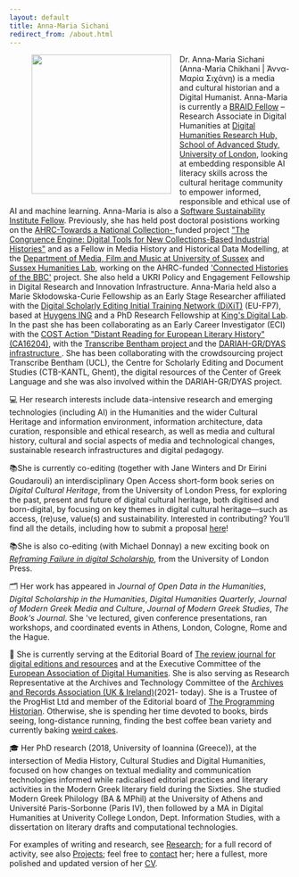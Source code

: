 ```yaml
---
layout: default
title: Anna-Maria Sichani
redirect_from: /about.html
---
```

<figure>
	<img src="{{site.url}}/images/anna-maria 07.jpg" width="250px" style="float: left; margin-right: 15px; margin-bottom: 15px;"/>
</figure>
Dr. Anna-Maria Sichani (Anna-Maria Chikhani | Άννα-Μαρία Σιχάνη) is a media and cultural historian and a Digital Humanist. Anna-Maria is currently a <a href="https://braiduk.org/responsible-data-models-and-workflows-responsible-ai-digital-skills-provision-for-the-cultural-heritage-community">BRAID Fellow</a> – Research Associate in Digital Humanities at <a href="https://www.sas.ac.uk/digital-humanities"> Digital Humanities Research Hub, School of Advanced Study, University of London</a>, looking at embedding responsible AI literacy skills across the cultural heritage community to empower informed, responsible and ethical use of AI and machine learning. Anna-Maria is also a <a href="https://software.ac.uk/about/fellows"> Software Sustainability Institute Fellow</a>. Previously, she has held post doctoral posistions working on the <a href="https://www.nationalcollection.org.uk"> AHRC-Towards a National Collection- </a>funded project <a href="https://ceblog.sciencemuseumgroup.org.uk"> "The Congruence Engine: Digital Tools for New Collections-Based Industrial Histories"</a> and as a Fellow in Media History and Historical Data Modelling, at the <a href="http://www.sussex.ac.uk/mfm/">Department of Media, Film and Music at University of Sussex</a> and <a href="http://www.sussex.ac.uk/shl/">Sussex Humanities Lab</a>, working on the AHRC-funded <a href="https://connectedhistoriesofthebbc.org"> 'Connected Histories of the BBC'</a> project. She also held a UKRI Policy and Engagement Fellowship in Digital Research and Innovation Infrastructure. Anna-Maria held also a Marie Skłodowska-Curie Fellowship as an Early Stage Researcher affiliated with the <a href="http://dixit.uni-koeln.de">Digital Scholarly Editing Initial Training Network (DiXiT)</a> (EU-FP7), based at <a href="https://www.huygens.knaw.nl">Huygens ING</a> and a PhD Research Fellowship at <a href="https://www.kdl.kcl.ac.uk">King's Digital Lab</a>.  In the past she has been collaborating as an Early Career Investigator (ECI) with the <a href="http://www.cost.eu/COST_Actions/ca/CA16204"> COST Action "Distant Reading for European Literary History" (CA16204)</a>, with the <a href="https://www.ucl.ac.uk/bentham-project/transcribe-bentham"> Transcribe Bentham project </a> and the <a href="https://dyas-net.gr">DARIAH-GR/DYAS infrastructure </a>. She has been collaborating with the crowdsourcing project Transcribe Bentham (UCL), the Centre for Scholarly Editing and Document Studies (CTB-KANTL, Ghent), the digital resources of the Center of Greek Language and she was also involved within the DARIAH-GR/DYAS project.  


💻 Her research interests include data-intensive research and emerging technologies (including AI) in the Humanities and the wider Cultural Heritage and information environment, information architecture, data curation, responsible and ethical research, as well as media and cultural history, cultural and social aspects of  media and technological changes, sustainable research  infrastructures and digital pedagogy. 


📚She is currently co-editing (together with Jane Winters and Dr Eirini Goudarouli) an interdisciplinary Open Access short-form book series on _Digital Cultural Heritage_, from the University of London Press, for exploring the past, present and future of digital cultural heritage, both digitised and born-digital, by focusing on key themes in digital cultural heritage—such as access, (re)use, value(s) and sustainability. Interested in contributing? You’ll find all the details, including how to submit a proposal <a href="https://uolpress.co.uk/book-series/digital-cultural-heritage/">here</a>! 

📚She is also co-editing (with Michael Donnay) a new exciting book on <a href="https://read.uolpress.co.uk/projects/reframing-failure-in-digital-scholarship">_Reframing Failure in digital Scholarship_</a>, from the University of London Press.

🗂️ Her work has appeared in _Journal of Open Data in the Humanities_, _Digital Scholarship in the Humanities_, _Digital Humanities Quarterly_, _Journal of Modern Greek Media and Culture_, _Journal of Modern Greek Studies_, _The Book's Journal_. She 've lectured, given conference presentations, ran workshops, and coordinated events in Athens, London, Cologne, Rome and the Hague. 

👒 She is currently serving at the Editorial Board of <a href="https://ride.i-d-e.de">The review journal for digital editions and resources</a> and at the Executive Committee of the <a href="https://eadh.org"> European Association of Digital Humanities</a>. She is also serving as Research Representative at the Archives and Technology Committee of the <a href="https://www.archives.org.uk">Archives and Records Association (UK & Ireland)</a>(2021- today). She is a Trustee of the ProgHist Ltd and member of the Editorial board of <a href="https://programminghistorian.org">The Programming Historian</a>. Otherwise, she is spending her time devoted to books, birds seeing, long-distance running, finding the best coffee bean variety and currently baking <a href="https://silkroadrecipes.com/basbousa-cake/">weird cakes</a>.


🎓 Her PhD research (2018, University of Ioannina (Greece)), at the intersection of Media History, Cultural Studies and Digital Humanities, focused on how changes on textual mediality and communication technologies informed while radicalised editorial practices and literary activities in the Modern Greek literary field during the Sixties. She studied Modern Greek Philology (BA & MPhil) at the University of Athens and Université Paris-Sorbonne (Paris IV), then followed by a MA in Digital Humanities at Univerity College London, Dept. Information Studies, with a dissertation on literary drafts and computational technologies.


For examples of writing and research, see [Research](research); for a full record of activity, see also [Projects](projects); feel free to [contact](contact) her; here a fullest, more polished and updated version of her <a href="">CV</a>.
